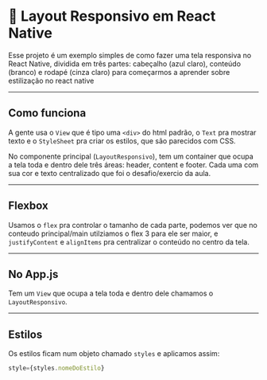 # 📱 Layout Responsivo em React Native

Esse projeto é um exemplo simples de como fazer uma tela responsiva no React Native, dividida em três partes: cabeçalho (azul claro), conteúdo (branco) e rodapé (cinza claro) para começarmos a aprender sobre estilização no react native

---

## Como funciona

A gente usa o `View` que é tipo uma `<div>` do html padrão, o `Text` pra mostrar texto e o `StyleSheet` pra criar os estilos, que são parecidos com CSS.

No componente principal (`LayoutResponsivo`), tem um container que ocupa a tela toda e dentro dele três áreas: header, content e footer. Cada uma com sua cor e texto centralizado que foi o desafio/exercio da aula.

---

## Flexbox

Usamos o `flex` pra controlar o tamanho de cada parte, podemos ver que no conteudo principal/main utilziamos o flex 3 para ele ser maior, e `justifyContent` e `alignItems` pra centralizar o conteúdo no centro da tela.

---

## No App.js

Tem um `View` que ocupa a tela toda e dentro dele chamamos o `LayoutResponsivo`.

---

## Estilos

Os estilos ficam num objeto chamado `styles` e aplicamos assim:

```jsx
style={styles.nomeDoEstilo}